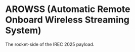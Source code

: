 # AROWSS (Automatic Remote Onboard Wireless Streaming System)
The rocket-side of the IREC 2025 payload.
